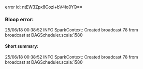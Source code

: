 error id: ntEW3Zpx8Cozi+bV4io0YQ==
### Bloop error:

25/06/18 00:38:52 INFO SparkContext: Created broadcast 78 from broadcast at DAGScheduler.scala:1580
#### Short summary: 

25/06/18 00:38:52 INFO SparkContext: Created broadcast 78 from broadcast at DAGScheduler.scala:1580